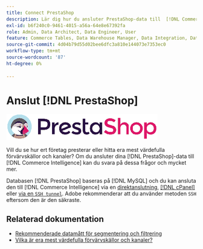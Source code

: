 ```yaml
---
title: Connect PrestaShop
description: Lär dig hur du ansluter PrestaShop-data till  [!DNL Commerce Intelligence].
exl-id: b6f240c0-9461-4015-a56a-64e8e67392fa
role: Admin, Data Architect, Data Engineer, User
feature: Commerce Tables, Data Warehouse Manager, Data Integration, Data Import/Export
source-git-commit: 4d04b79d55d02bee6dfc3a810e144073e7353ec0
workflow-type: tm+mt
source-wordcount: '87'
ht-degree: 0%

---
```


# Anslut [!DNL PrestaShop]

![PrestaShop-logotyp](../../../assets/Prestashop-logo.png)

Vill du se hur ert företag presterar eller hitta era mest värdefulla förvärvskällor och kanaler? Om du ansluter dina [!DNL PrestaShop]-data till [!DNL Commerce Intelligence] kan du svara på dessa frågor och mycket mer.

Databasen [!DNL PrestaShop] baseras på [!DNL MySQL] och du kan ansluta den till [!DNL Commerce Intelligence] via en [direktanslutning](../integrations/mysql-via-a-direct-connection.md), [[!DNL cPanel]](../integrations/mysql-via-cpanel.md) eller [ via en `SSH tunnel`](../integrations/mysql-via-ssh-tunnel.md). Adobe rekommenderar att du använder metoden `SSH` eftersom den är den säkraste.

## Relaterad dokumentation

* [Rekommenderade datamått för segmentering och filtrering](../../../best-practices/segment-filter.md)
* [Vilka är era mest värdefulla förvärvskällor och kanaler?](../../analysis/most-value-source-channel.md)
